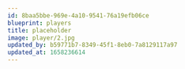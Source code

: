 ```yaml
---
id: 8baa5bbe-969e-4a10-9541-76a19efb06ce
blueprint: players
title: placeholder
image: player/2.jpg
updated_by: b59771b7-8349-45f1-8eb0-7a8129117a97
updated_at: 1658236614
---
```

